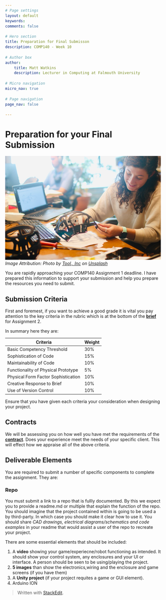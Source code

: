 ```yaml
---
# Page settings
layout: default
keywords:
comments: false

# Hero section
title: Preparation for Final Submisson
description: COMP140 - Week 10

# Author box
author:
    title: Matt Watkins
    description: Lecturer in Computing at Falmouth University

# Micro navigation
micro_nav: true

# Page navigation
page_nav: false

---
```


# Preparation for your Final Submission

![Finalising a prototype](images/submission.jpg)
*Image Attribution: Photo by [Tool., Inc](https://unsplash.com/@tool_inc?utm_source=unsplash&utm_medium=referral&utm_content=creditCopyText) on [Unsplash](https://unsplash.com/s/photos/prototype?utm_source=unsplash&utm_medium=referral&utm_content=creditCopyText)*

You are rapidly approaching your COMP140 Assignment 1 deadline. I have prepared this information to support your submission and help you prepare the resources you need to submit.

## Submission Criteria

First and foremest, if you want to achieve a good grade it is vital you pay attention to the key criteria in the rubric which is at the bottom of the **[brief](https://learningspace.falmouth.ac.uk/mod/resource/view.php?id=228190)** for Assignment 2.

In summary here they are:

|Criteria |Weight |
|--|--|
|Basic Competency Threshold  | 30% |
|Sophistication of Code| 15% |
|Maintainability of Code| 10% |
|Functionality of Physical Prototype| 5% |
|Physical Form Factor Sophistication| 10% |
|Creative Response to Brief| 10% |
|Use of Version Control| 10% |

Ensure that you have given each criteria your consideration when designing your project.

## Contracts

We will be assessing you on how well you have met the requirements of the **[contract](https://learningspace.falmouth.ac.uk/mod/resource/view.php?id=228876)**. Does your experience meet the needs of your specific client. This will effect how we appraise all of the above criteria.


## Deliverable Elements

You are required to submit a number of specific components to complete the assignment. They are:

### Repo

You must submit a link to a repo that is fullly documented. By this we expect you to provide a readme.md or multiple that explain the function of the repo. You should imagine that the project contained within is going to be used a by third-party. In which case you should make it clear how to use it. You should share *CAD drawings, electrical diagrams/schematics and code examples* in your readme that would assist a user of the repo to recreate your project. 

There are some essential elements that should be included:

 1. A **video** showing your game/experiecne/robot functioning as intended. It should show your control system, any enclosures and your UI or interface. A person should be seen to be using/playing the project.
 2. **5 images** than show the electronics,wiring and the enclosure and game screens (if you have them)
 3. A **Unity project** (if your project requites a game or GUI element).
 4. Arduino ION

> Written with [StackEdit](https://stackedit.io/).
<!--stackedit_data:
eyJoaXN0b3J5IjpbMTg0MDYyODY3MCw4MzA1NzY0NjQsMjM1NT
k2NDI2XX0=
-->